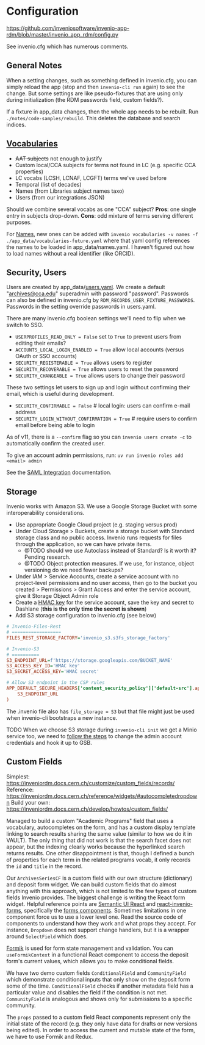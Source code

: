 # Configuration

https://github.com/inveniosoftware/invenio-app-rdm/blob/master/invenio_app_rdm/config.py

See invenio.cfg which has numerous comments.

## General Notes

When a setting changes, such as something defined in invenio.cfg, you can simply reload the app (stop and then `invenio-cli run` again) to see the change. But some settings are like pseudo-fixtures that are using only during initialization (the RDM passwords field, custom fields?).

If a fixture in app_data changes, then the whole app needs to be rebuilt. Run `./notes/code-samples/rebuild`. This deletes the database and search indices.

## [Vocabularies](https://inveniordm.docs.cern.ch/customize/vocabularies/)

- ~~AAT subjects~~ not enough to justify
- Custom local/CCA subjects for terms not found in LC (e.g. specific CCA properties)
- LC vocabs (LCSH, LCNAF, LCGFT) terms we've used before
- Temporal (list of decades)
- Names (from Libraries subject names taxo)
- Users (from our integrations JSON)

Should we combine several vocabs as one "CCA" subject? **Pros**: one single entry in subjects drop-down. **Cons**: odd mixture of terms serving different purposes.

For [Names](https://inveniordm.docs.cern.ch/customize/vocabularies/names/), new ones can be added with `invenio vocabularies -v names -f ./app_data/vocabularies-future.yaml` where that yaml config references the names to be loaded in app_data/names.yaml. I haven't figured out how to load names without a real identifier (like ORCID).

## Security, Users

Users are created by app_data/[users.yaml](https://inveniordm.docs.cern.ch/customize/vocabularies/users/). We create a default "archives@cca.edu" superadmin with password "password". Passwords can also be defined in invenio.cfg by `RDM_RECORDS_USER_FIXTURE_PASSWORDS`. Passwords in the setting override passwords in users.yaml.

There are many invenio.cfg boolean settings we'll need to flip when we switch to SSO.

- `USERPROFILES_READ_ONLY = False` set to `True` to prevent users from editing their emails?
- `ACCOUNTS_LOCAL_LOGIN_ENABLED = True` allow local accounts (versus OAuth or SSO accounts)
- `SECURITY_REGISTERABLE = True` allows users to register
- `SECURITY_RECOVERABLE = True`  allows users to reset the password
- `SECURITY_CHANGEABLE = True`  allows users to change their password

These two settings let users to sign up and login without confirming their email, which is useful during development.

- `SECURITY_CONFIRMABLE = False`  # local login: users can confirm e-mail address
- `SECURITY_LOGIN_WITHOUT_CONFIRMATION = True` # require users to confirm email before being able to login

As of v11, there is a `--confirm` flag so you can `invenio users create -c` to automatically confirm the created user.

To give an account admin permissions, run: `uv run invenio roles add <email> admin`

See the [SAML Integration](https://inveniordm.docs.cern.ch/customize/authentication/#saml-integration) documentation.

## Storage

Invenio works with Amazon S3. We use a Google Storage Bucket with some interoperability considerations.

- Use appropriate Google Cloud project (e.g. staging versus prod)
- Under Cloud Storage > Buckets, create a storage bucket with Standard storage class and no public access. Invenio runs requests for files through the application, so we can have private items.
  - @TODO should we use Autoclass instead of Standard? Is it worth it? Pending research.
  - @TODO Object protection measures. If we use, for instance, object versioning do we need fewer backups?
- Under IAM > Service Accounts, create a service account with no project-level permissions and no user access, then go to the bucket you created > Permissions > Grant Access and enter the service account, give it Storage Object Admin role
- Create a [HMAC key](https://cloud.google.com/storage/docs/authentication/hmackeys) for the service account, save the key and secret to Dashlane (**this is the only time the secret is shown**)
- Add S3 storage configuration to invenio.cfg (see below)

```ini
# Invenio-Files-Rest
# ==================
FILES_REST_STORAGE_FACTORY='invenio_s3.s3fs_storage_factory'

# Invenio-S3
# ==========
S3_ENDPOINT_URL=f'https://storage.googleapis.com/BUCKET_NAME'
S3_ACCESS_KEY_ID='HMAC key'
S3_SECRET_ACCESS_KEY='HMAC secret'

# Allow S3 endpoint in the CSP rules
APP_DEFAULT_SECURE_HEADERS['content_security_policy']['default-src'].append(
    S3_ENDPOINT_URL
)
```

The .invenio file also has `file_storage = S3` but that file might just be used when invenio-cli bootstraps a new instance.

TODO When we choose S3 storage during `invenio-cli init` we get a Minio service too, we need to [follow the steps](https://inveniordm.docs.cern.ch/customize/s3/#set-your-minio-credentials) to change the admin account credentials and hook it up to GSB.

## Custom Fields

Simplest: https://inveniordm.docs.cern.ch/customize/custom_fields/records/
Reference: https://inveniordm.docs.cern.ch/reference/widgets/#autocompletedropdown
Build your own: https://inveniordm.docs.cern.ch/develop/howtos/custom_fields/

Managed to build a custom "Academic Programs" field that uses a vocabulary, autocompletes on the form, and has a custom display template linking to search results sharing the same value (similar to how we do it in VAULT). The only thing that did not work is that the search facet does not appear, but the indexing clearly works because the hyperlinked search returns results. One other disappointment is that, though I defined a bunch of properties for each term in the related programs vocab, it only records the `id` and `title` in the record.

Our `ArchivesSeriesCF` is a custom field with our own structure (dictionary) and deposit form widget. We can build custom fields that do almost anything with this approach, which is not limited to the few types of custom fields Invenio provides. The biggest challenge is writing the React form widget. Helpful reference points are [Semantic UI React](https://react.semantic-ui.com/) and [react-invenio-forms](https://github.com/inveniosoftware/react-invenio-forms), specifically the [forms components](https://github.com/inveniosoftware/react-invenio-forms/tree/master/src/lib/forms). Sometimes limitations in one component force us to use a lower level one. Read the source code of components to understand how they work and what props they accept. For instance, `Dropdown` does not support change handlers, but it is a wrapper around `SelectField` which does.

[Formik](https://formik.org/docs/overview) is used for form state management and validation. You can `useFormikContext` in a functional React component to access the deposit form's current values, which allows you to make conditional fields.

We have two demo custom fields `ConditionalField` and `CommunityField` which demonstrate conditional inputs that only show on the deposit form some of the time. `ConditionalField` checks if another metadata field has a particular value and disables the field if the condition is not met. `CommunityField` is analogous and shows only for submissions to a specific community.

The `props` passed to a custom field React components represent only the initial state of the record (e.g. they only have data for drafts or new versions being edited). In order to access the current and mutable state of the form, we have to use Formik and Redux.
